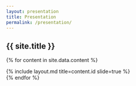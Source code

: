 ```yaml
---
layout: presentation
title: Presentation
permalink: /presentation/
---
```


<section>
  <h1>{{ site.title }}</h1>
</section>

{% for content in site.data.content %}
  <section>{% include layout.md title=content.id slide=true %}</section>
{% endfor %}
